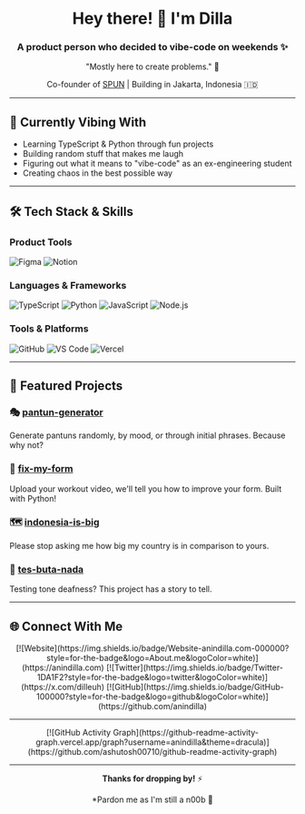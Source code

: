 <h1 align="center">Hey there! 👋 I'm Dilla</h1>

<h3 align="center">A product person who decided to vibe-code on weekends ✨</h3>

<div align="center">
  
  "Mostly here to create problems." 🤪
  
  Co-founder of [SPUN](https://github.com/spunglobal) | Building in Jakarta, Indonesia 🇮🇩
  
</div>

---

## 🎯 Currently Vibing With

- Learning TypeScript & Python through fun projects
- Building random stuff that makes me laugh
- Figuring out what it means to "vibe-code" as an ex-engineering student
- Creating chaos in the best possible way

---

## 🛠️ Tech Stack & Skills

### Product Tools
![Figma](https://img.shields.io/badge/Figma-F24E1E?style=for-the-badge&logo=figma&logoColor=white)
![Notion](https://img.shields.io/badge/Notion-000000?style=for-the-badge&logo=notion&logoColor=white)

### Languages & Frameworks
![TypeScript](https://img.shields.io/badge/TypeScript-007ACC?style=for-the-badge&logo=typescript&logoColor=white)
![Python](https://img.shields.io/badge/Python-3776AB?style=for-the-badge&logo=python&logoColor=white)
![JavaScript](https://img.shields.io/badge/JavaScript-F7DF1E?style=for-the-badge&logo=javascript&logoColor=black)
![Node.js](https://img.shields.io/badge/Node.js-339933?style=for-the-badge&logo=node.js&logoColor=white)

### Tools & Platforms
![GitHub](https://img.shields.io/badge/GitHub-100000?style=for-the-badge&logo=github&logoColor=white)
![VS Code](https://img.shields.io/badge/VS_Code-007ACC?style=for-the-badge&logo=visual-studio-code&logoColor=white)
![Vercel](https://img.shields.io/badge/Vercel-000000?style=for-the-badge&logo=vercel&logoColor=white)

---

## 🚀 Featured Projects

### 🎭 [pantun-generator](https://github.com/anindilla/pantun-generator)
Generate pantuns randomly, by mood, or through initial phrases. Because why not?

### 💪 [fix-my-form](https://github.com/anindilla/fix-my-form)
Upload your workout video, we'll tell you how to improve your form. Built with Python!

### 🗺️ [indonesia-is-big](https://github.com/anindilla/indonesia-is-big)
Please stop asking me how big my country is in comparison to yours.

### 🎵 [tes-buta-nada](https://github.com/anindilla/tes-buta-nada)
Testing tone deafness? This project has a story to tell.

---

## 🌐 Connect With Me

<div align="center">
  [![Website](https://img.shields.io/badge/Website-anindilla.com-000000?style=for-the-badge&logo=About.me&logoColor=white)](https://anindilla.com)
  [![Twitter](https://img.shields.io/badge/Twitter-1DA1F2?style=for-the-badge&logo=twitter&logoColor=white)](https://x.com/dilleuh)
  [![GitHub](https://img.shields.io/badge/GitHub-100000?style=for-the-badge&logo=github&logoColor=white)](https://github.com/anindilla)  
</div>

---

<div align="center">
  [![GitHub Activity Graph](https://github-readme-activity-graph.vercel.app/graph?username=anindilla&theme=dracula)](https://github.com/ashutosh00710/github-readme-activity-graph)
</div>

---

<div align="center">
  
  **Thanks for dropping by!** ⚡
  
  *Pardon me as I'm still a n00b 🙏
  
</div>
